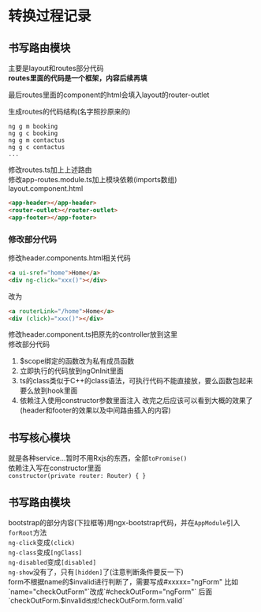 # 转换过程记录
## 书写路由模块
主要是layout和routes部分代码  
**routes里面的代码是一个框架，内容后续再填**  

最后routes里面的component的html会填入layout的router-outlet  

生成routes的代码结构(名字照抄原来的)
```text
ng g m booking
ng g c booking
ng g m contactus
ng g c contactus
...
```
修改routes.ts加上上述路由  
修改app-routes.module.ts加上模块依赖(imports数组)  
layout.component.html
```html
<app-header></app-header>
<router-outlet></router-outlet>
<app-footer></app-footer>
```
### 修改部分代码
修改header.components.html相关代码  
```html
<a ui-sref="home">Home</a>
<div ng-click="xxx()"></div>
```
改为
```html
<a routerLink="/home">Home</a>
<div (click)="xxx()"></div>
```
修改header.component.ts把原先的controller放到这里  
修改部分代码
1. $scope绑定的函数改为私有成员函数
1. 立即执行的代码放到ngOnInit里面  
1. ts的class类似于C++的class语法，可执行代码不能直接放，要么函数包起来要么放到hook里面  
1. 依赖注入使用constructor参数里面注入
改完之后应该可以看到大概的效果了(header和footer的效果以及中间路由插入的内容)  

## 书写核心模块
就是各种service...暂时不用Rxjs的东西，全部`toPromise()`  
依赖注入写在constructor里面  
`constructor(private router: Router) { }`  

## 书写路由模块
bootstrap的部分内容(下拉框等)用ngx-bootstrap代码，并在`AppModule`引入`forRoot`方法  
`ng-click`变成`(click)`  
`ng-class`变成`[ngClass]`  
`ng-disabled`变成`[disabled]`  
`ng-show`没有了，只有`[hidden]`了(注意判断条件要反一下)  
form不根据name的$invalid进行判断了，需要写成#xxxxx="ngForm"  
比如`name="checkOutForm"`改成`#checkOutForm="ngForm"`  
后面`checkOutForm.$invalid`改成`!checkOutForm.form.valid`  